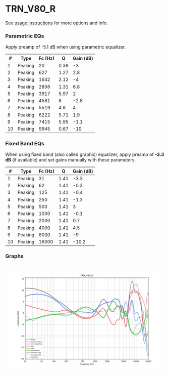 # TRN_V80_R
See [usage instructions](https://github.com/jaakkopasanen/AutoEq#usage) for more options and info.

### Parametric EQs
Apply preamp of -5.1 dB when using parametric equalizer.

|   # | Type    |   Fc (Hz) |    Q |   Gain (dB) |
|-----|---------|-----------|------|-------------|
|   1 | Peaking |        20 | 0.39 |        -3   |
|   2 | Peaking |       627 | 1.27 |         2.8 |
|   3 | Peaking |      1642 | 2.12 |        -4   |
|   4 | Peaking |      2806 | 1.31 |         6.8 |
|   5 | Peaking |      3917 | 5.97 |         2   |
|   6 | Peaking |      4581 | 6    |        -2.8 |
|   7 | Peaking |      5519 | 4.8  |         4   |
|   8 | Peaking |      6222 | 5.71 |         1.9 |
|   9 | Peaking |      7415 | 5.95 |        -1.1 |
|  10 | Peaking |      9945 | 0.67 |       -10   |

### Fixed Band EQs
When using fixed band (also called graphic) equalizer, apply preamp of **-3.3 dB** (if available) and set gains manually with these parameters.

|   # | Type    |   Fc (Hz) |    Q |   Gain (dB) |
|-----|---------|-----------|------|-------------|
|   1 | Peaking |        31 | 1.41 |        -3.3 |
|   2 | Peaking |        62 | 1.41 |        -0.3 |
|   3 | Peaking |       125 | 1.41 |        -0.4 |
|   4 | Peaking |       250 | 1.41 |        -1.3 |
|   5 | Peaking |       500 | 1.41 |         3   |
|   6 | Peaking |      1000 | 1.41 |        -0.1 |
|   7 | Peaking |      2000 | 1.41 |         0.7 |
|   8 | Peaking |      4000 | 1.41 |         4.5 |
|   9 | Peaking |      8000 | 1.41 |        -9   |
|  10 | Peaking |     16000 | 1.41 |       -10.2 |

### Graphs
![](./TRN_V80_R.png)

